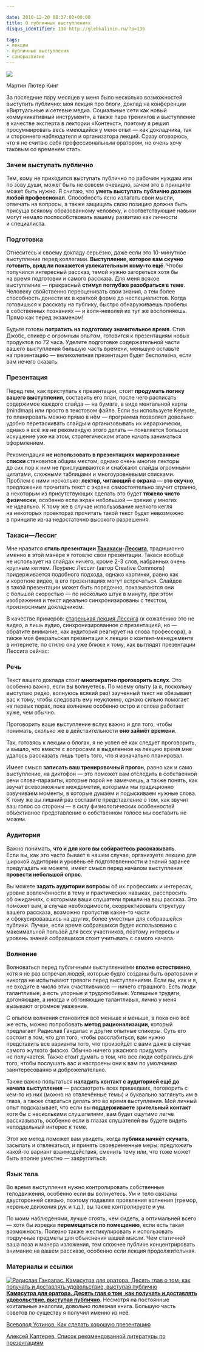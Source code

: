```yaml
---

date: 2010-12-20 08:37:03+00:00
title: О публичных выступлениях
disqus_identifier: 136 http://glebkalinin.ru/?p=136

tags:
- лекции
- публичные выступления
- саморазвитие
---
```


![](http://glebkalinin.ru/featured/2010/12/martin-luther-king.jpg)

Мартин Лютер Кинг



За последние пару месяцев у меня было несколько возможностей выступить публично: моя лекция про блоги, доклад на конференции «Виртуальные и сетевые медиа. Социальные сети как новый коммуникативный инструмент», а также пара тренингов и выступление в качестве эксперта в лектории «Контекст», поэтому я решил просуммировать весь имеющийся у меня опыт — как докладчика, так и стороннего наблюдателя и организатора лекций. Сразу оговорюсь, что я не считаю себя профессиональным оратором, но очень хочу таковым со временем стать.



### Зачем выступать публично



Тем, кому не приходится выступать публично по рабочим нуждам или по зову души, может быть не совсем очевидно, зачем это в принципе может быть нужно. Я считаю, что **уметь выступать публично должен любой профессионал**. Способность ясно излагать свои мысли, отвечать на вопросы, а также защищать свою позицию должна быть присуща всякому образованному человеку, и соответствующие навыки могут немало поспособствовать вашему развитию как личности и специалиста.



### Подготовка



Отнеситесь к своему докладу серьёзно, даже если это 10-минутное выступление перед коллегами. **Выступление, которое вам скучно готовить, вряд ли покажется увлекательным кому-то ещё**. Чтобы получился интересный рассказ, темой нужно загореться хотя бы на время подготовки и самого рассказа. Для меня всякое выступление — прекрасный **стимул поглубже разобраться в теме**. Человеку свойственно переоценивать свои знания, а тем более способность донести их в краткой форме до неспециалистов. Когда готовишься к рассказу на публику, быстро обнаруживаешь пробелы в собственных познаниях — и воля-неволей их тут же восполняешь. Прямо как перед экзаменом!

Будьте готовы **потратить на подготовку значительное время**. Стив Джобс, спикер с огромным опытом, готовится к презентациям новых продуктов по 72 часа. Уделите подготовке содержательной части вашего выступления б**о**льшую часть времени, меньшую оставьте на презентацию — великолепная презентация будет бесполезна, если вам нечего сказать.

<!-- more -->



### Презентация



Перед тем, как приступать к презентации, стоит **продумать логику вашего выступления**, составить его план, после чего расписать содержимое каждого слайда — на бумаге, в виде ментальной карты (mindmap) или просто в текстовом файле. Если вы используете Keynote, то планировать можно прямо в нём — программа позволяет довольно удобно перетаскивать слайды и организовывать их иерархически, однако я всё же не рекомендую этого делать — появляется большое искушение уже на этом, стратегическом этапе начать заниматься оформлением.

Рекомендация **не использовать в презентациях маркированные списки** становится общим местом, однако очень многие лекторы до сих пор к ним не прислушиваются и снабжают слайды огромными цитатами, сложными таблицами и многоуровневыми списками. Проблем с ними несколько: **лектор, читающий с экрана — это скучно**, предложение прочитать текст с экрана самостоятельно звучит странно, а некоторым из присутствующих сделать это будет **тяжело чисто физически**, особенно если экран небольшой — зрение у многих не идеально. К тому же в случае использование мелкого кегля на некоторых проекторах прочитать такой текст будет невозможно в принципе из-за недостаточно высокого разрешения.



### ­Такаси—Лессиг



Мне нравится **стиль презентации [Такахаси](http://en.wikipedia.org/wiki/Takahashi_method)-[Лессига](http://www.presentationzen.com/presentationzen/2005/10/the_lessig_meth.html)**, традиционно именно в этой манере я готовлю свои презентации. Такаси вообще не использует на слайдах ничего, кроме 2-3 слов, набранных очень крупным кеглем. Лоуренс Лессиг (автор Creative Commons) придерживается подобного подхода, однако картинки, равно как и короткие видео, в его презентациях могут встречаться. Слайдов в такой презентации может быть порядочно, показываются они с большой скоростью — по несколько штук в минуту, при этом изображения и текст идеально синхронизированы с текстом, произносимым докладчиком.

В качестве примеров: [старенькая лекция Лессига](http://randomfoo.net/oscon/2002/lessig/free.html) (к сожалению это не видео, а лишь аудио, синхронизированное с презентацией, но — обратите внимание, как аудитория реагирует на слова профессора), а также моя февральская презентация к лекции о контент-менеджменте в интернете, по стилю она уже ближе к тому, как выглядят презентации Лессига сейчас:





### Речь



Текст вашего доклада стоит **многократно проговорить вслух**. Это особенно важно, если вы волнуетесь. По моему опыту (а я, поскольку выступаю редко, волнуюсь всякий раз) заученный текст не обязывает вас к тому, чтобы следовать ему неуклонно, однако сильно помогает на первых порах, пока волнение особенно остро и голова работает хуже, чем обычно.

Проговорить ваше выступление вслух важно и для того, чтобы понимать, сколько же в действительности **оно займёт времени**. 

Так, готовясь к лекции о блогах, я не успел её как следует проговорить, и вышло, что вместе с вопросами в выделенное на лекцию время мне удалось рассказать лишь треть того, что я изначально планировал. 

Имеет смысл **записать ваш тренировочный прогон**, равно как и само выступление, на диктофон — это поможет вам отследить в собственной речи слова-паразиты, которые порой не замечаешь, а также понять, как звучат всевозможные междометия, которыми мы традиционно озвучиваем моменты, в которые думаем и подыскиваем нужные слова. К тому же вы лишний раз составите представление о том, как звучит ваш голос со стороны — в силу физиологических особенностей объективное представление о собственном голосе мы составить не можем.




### Аудитория



Важно понимать, **что и для кого вы собираетесь рассказывать**. Если вы, как это часто бывает в нашем случае, организуете лекцию для широкой аудитории и уровень её подготовленности и знаний заранее предугадать не можете, имеет смысл перед началом выступления **провести небольшой опрос**.

Вы можете **задать аудитории вопросы** об их профессиях и интересах, уровне вовлечённости в тему и практических навыках, расспросить об ожиданиях, с которыми ваши слушатели пришли на ваш рассказ. Это поможет вам, в случае необходимости, скорректировать структуру вашего рассказа, возможно пропустив какие-то части и сфокусировавшись на других, более уместных для собравшейся публики. Лучше, если время собравшихся будет использовано с максимальной пользой для всех участников, поэтому интересы и уровень знаний собравшихся стоит учитывать с самого начала. 



### Волнение



Волноваться перед публичными выступлениями **вполне естественно**, хотя я не раз встречал людей, которые будто созданы быть ораторами и никогда не испытывают тревоги перед выступлениями. Если вы, как и я, не входите в число этих счастливчиков — ничего страшного. Есть люди талантливые, а есть упорные и трудолюбивые. Успешные трудяги, догоняющие, а иногда и обгоняющие талантливых, лично у меня вызывают огромное уважение.

С опытом волнения становится всё меньше и меньше, а пока оно всё же есть, можно попробовать **метод рационализации**, который предлагает Радислав Гандапас и другие опытные спикеры. Суть его состоит в том, что для того, чтобы расслабиться, вам нужно представить все варианты того, что произойдёт с вами даже в случае самого жуткого фиаско. Обычно ничего ужасного придумать не получается. Также стоит думать о том, что все люди собрались для того, чтобы послушать вас и настроены они к вам по умолчанию заинтересованно и доброжелательно. 

Также важно попытаться **наладить контакт с аудиторией ещё до начала выступления** — рассмотреть всех пришедших, поговорить с кем-то из них (можно на отвлечённые темы) и буквально заглянуть им в глаза, а также стараться делать это во время выступления. Мой личный опыт подсказывает, что если вы **поддерживаете зрительный контакт** хотя бы с несколькими слушателями, вам будет ощутимо легче рассказывать, особенно если в глазах слушателей вы будете видеть неподдельный интерес к теме. 

Этот же метод поможет вам увидеть, когда **публика начнёт скучать**, засыпать и отвлекаться, и принять своевременные меры: предложить какой-то вариант взаимодействия, сменить тему или, что тоже может быть вполне уместно — закруглиться. 



### Язык тела



Во время выступления нужно контролировать собственные телодвижения, особенно если вы волнуетесь. Ум и тело связаны двусторонней связью, поэтому подавляя проявления волнения (тремор, нервные движения рук и т.д.), вы также контролируете и ум.

По моим наблюденями, лучше стоять, чем сидеть, а оптимальней всего —  хотя бы изредка **перемещаться по помещению**, если есть такая возможность. Полезно также жестикулировать и использовать подручные предметы для объяснения вашей мысли. Чем статичней ваша поза и манера изложения, тем сложнее публике концентрировать внимание на вашем рассказе, особенно если лекция продолжительная.




### Материалы и ссылки


[![Радислав Гандапас. Камасутра для оратора. Десять глав о том, как получать и доставлять удовольствие, выступая публично](http://ozon.ru//multimedia/books_covers/small/1001957513.gif)](http://www.ozon.ru/context/detail/id/5212236/?partner=experiment&from=bar)**[Камасутра для оратора. Десять глав о том, как получать и доставлять удовольствие, выступая публично](http://www.ozon.ru/context/detail/id/5212236/?partner=experiment)**.
Несмотря на постоянные коитальные аналогии, довольно полезная книга. Большую часть советов по существу я получил именно из неё.

[Всеволод Устинов. Как сделать хорошую презентацию](http://vdustinov.livejournal.com/21687.html)

[Алексей Каптерев. Список рекомендованной литературы по презентациям](http://kapterev.livejournal.com/696992.html)
